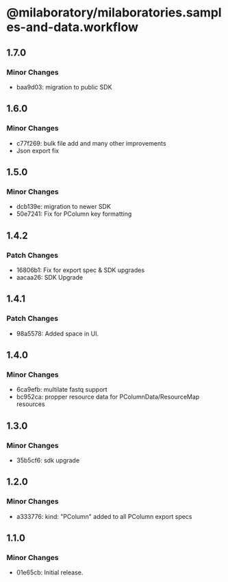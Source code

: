 # @milaboratory/milaboratories.samples-and-data.workflow

## 1.7.0

### Minor Changes

- baa9d03: migration to public SDK

## 1.6.0

### Minor Changes

- c77f269: bulk file add and many other improvements
- Json export fix

## 1.5.0

### Minor Changes

- dcb139e: migration to newer SDK
- 50e7241: Fix for PColumn key formatting

## 1.4.2

### Patch Changes

- 16806b1: Fix for export spec & SDK upgrades
- aacaa26: SDK Upgrade

## 1.4.1

### Patch Changes

- 98a5578: Added space in UI.

## 1.4.0

### Minor Changes

- 6ca9efb: multilate fastq support
- bc952ca: propper resource data for PColumnData/ResourceMap resources

## 1.3.0

### Minor Changes

- 35b5cf6: sdk upgrade

## 1.2.0

### Minor Changes

- a333776: kind: "PColumn" added to all PColumn export specs

## 1.1.0

### Minor Changes

- 01e65cb: Initial release.
